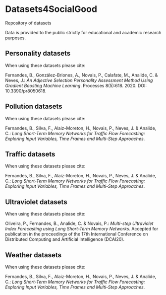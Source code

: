 # Datasets4SocialGood

Repository of datasets

Data is provided to the public strictly for educational and academic research purposes.

## Personality datasets
When using these datasets please cite:

Fernandes, B., González-Briones, A., Novais, P., Calafate, M., Analide, C. & Neves, J.: <i>An Adjective Selection Personality Assessment Method Using Gradient Boosting Machine Learning</i>. Processes 8(5):618. 2020. DOI: 10.3390/pr8050618.

## Pollution datasets
When using these datasets please cite:

Fernandes, B., Silva, F., Alaiz-Moreton, H., Novais, P., Neves, J. & Analide, C.: <i>Long Short-Term Memory Networks for Traffic Flow Forecasting: Exploring Input Variables, Time Frames and Multi-Step Approaches</i>.

## Traffic datasets
When using these datasets please cite:

Fernandes, B., Silva, F., Alaiz-Moreton, H., Novais, P., Neves, J. & Analide, C.: <i>Long Short-Term Memory Networks for Traffic Flow Forecasting: Exploring Input Variables, Time Frames and Multi-Step Approaches</i>.

## Ultraviolet datasets
When using these datasets please cite:

Oliveira, P., Fernandes, B., Analide, C. & Novais, P.: <i>Multi-step Ultraviolet Index Forecasting using Long Short-Term Memory Networks</i>. Accepted for publication in the proceedings of the 17th International Conference on Distributed Computing and Artificial Intelligence (DCAI20).

## Weather datasets
When using these datasets please cite:

Fernandes, B., Silva, F., Alaiz-Moreton, H., Novais, P., Neves, J. & Analide, C.: <i>Long Short-Term Memory Networks for Traffic Flow Forecasting: Exploring Input Variables, Time Frames and Multi-Step Approaches</i>.
